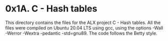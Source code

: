 # 0x1A. C - Hash tables
This directory contains the files for the ALX project C - Hash tables. All the files were compiled on Ubuntu 20.04 LTS using gcc, using the options -Wall -Werror -Wextra -pedantic -std=gnu89. The code follows the Betty style.
